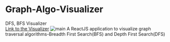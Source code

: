 # Graph-Algo-Visualizer
DFS, BFS Visualizer <br/>
[Link to the Visualizer](https://graph-algo-visualizer-lat.netlify.app/)
![main](https://user-images.githubusercontent.com/87132174/156872624-7cac6b32-d820-4374-b1bb-2fda350225ec.jpg)
A ReactJS application to visualize graph traversal algorithms-Breadth First Search(BFS) and Depth First Search(DFS)

